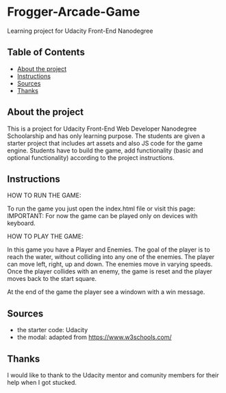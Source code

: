 # Frogger-Arcade-Game
Learning project for Udacity Front-End Nanodegree

## Table of Contents

* [About the project](#abouttheproject)
* [Instructions](#instructions)
* [Sources](#sources)
* [Thanks](#thanks)

## About the project
 
  This is a project for Udacity Front-End Web Developer Nanodegree Schoolarship and has only learning purpose. The students are given a starter project that includes art assets and also JS code for the game engine. Students have to build the game, add functionality (basic and optional functionality) according to the project instructions.
  
  
## Instructions

HOW TO RUN THE GAME:

To run the game you just open the index.html file or visit this page:
IMPORTANT: For now the game can be played only on devices with keyboard.

HOW TO PLAY THE GAME:

In this game you have a Player and Enemies. The goal of the player is to reach the water, without colliding into any one of the enemies. The player can move left, right, up and down. The enemies move in varying speeds. Once  the player collides with an enemy, the game is reset and the player moves back to the start square. 

At the end of the game the player see a windown with a win message.  

## Sources
 - the starter code: Udacity
 - the modal: adapted from https://www.w3schools.com/
 
## Thanks

I would like to thank to the Udacity mentor and comunity members for their help when I got stucked.  
